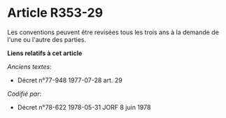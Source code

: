 # Article R353-29

Les conventions peuvent être revisées tous les trois ans à la demande de l'une ou l'autre des parties.

**Liens relatifs à cet article**

_Anciens textes_:

  - Décret n°77-948 1977-07-28 art. 29

_Codifié par_:

  - Décret n°78-622 1978-05-31 JORF 8 juin 1978
